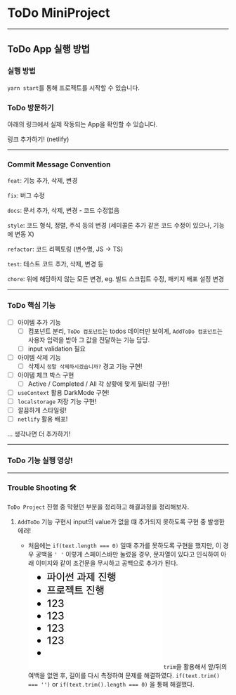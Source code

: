 # ToDo MiniProject

---

## ToDo App 실행 방법

### 실행 방법

`yarn start`를 통해 프로젝트를 시작할 수 있습니다.

### ToDo 방문하기

아래의 링크에서 실제 작동되는 App을 확인할 수 있습니다.

링크 추가하기! (netlify)

---

### Commit Message Convention

`feat`: 기능 추가, 삭제, 변경

`fix`: 버그 수정

`docs`: 문서 추가, 삭제, 변경 - 코드 수정없음

`style`: 코드 형식, 정렬, 주석 등의 변경
(세미콜론 추가 같은 코드 수정이 있으나, 기능에 변동 X)

`refactor`: 코드 리펙토링 (변수명, JS -> TS)

`test`: 테스트 코드 추가, 삭제, 변경 등

`chore`: 위에 해당하지 않는 모든 변경, eg. 빌드 스크립트 수정, 패키지 배포 설정 변경

---

### ToDo 핵심 기능

- [ ] 아이템 추가 기능
  - [ ] 컴포넌트 분리, `ToDo 컴포넌트`는 todos 데이터만 보이게, `AddToDo 컴포넌트`는 사용자 입력을 받아 그 값을 전달하는 기능 담당.
  - [ ] input validation 필요
- [ ] 아이템 삭제 기능
  - [ ] 삭제시 `정말 삭제하시겠습니까?` 경고 기능 구현!
- [ ] 아이템 체크 박스 구현
  - [ ] Active / Completed / All 각 상황에 맞게 필터링 구현!
- [ ] `useContext` 활용 DarkMode 구현!
- [ ] `localstorage` 저장 기능 구현!
- [ ] 깔끔하게 스타일링!
- [ ] `netlify` 활용 배포!

... 생각나면 더 추가하기!

---

### ToDo 기능 실행 영상!

---

### Trouble Shooting 🛠️

`ToDo Project` 진행 중 막혔던 부분을 정리하고 해결과정을 정리해보자.

1.  `AddToDo` 기능 구현시 input의 value가 없을 떄 추가되지 못하도록 구현 중 발생한 에러!

    - 처음에는 `if(text.length === 0)` 일때 추가를 못하도록 구현을 했지만, 이 경우 공백을 `' '` 이렇게 스페이스바만 눌렀을 경우, 문자열이 있다고 인식하여 아래 이미지와 같이 조건문을 무시하고 공백으로 추가가 된다.
      ![트러블 슈팅 1](./src/imgs/TroubleShooting1.png)
      `trim`을 활용해서 앞/뒤의 여백을 없앤 후, 길이를 다시 측정하여 문제를 해결하였다. `if(text.trim() === '')` or `if(text.trim().length === 0)` 을 통해 해결했다.

